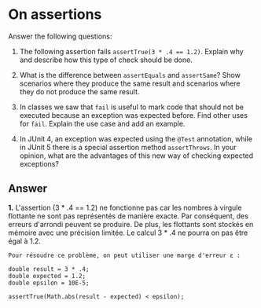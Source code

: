 # On assertions

Answer the following questions:

1. The following assertion fails `assertTrue(3 * .4 == 1.2)`. Explain why and describe how this type of check should be done.

2. What is the difference between `assertEquals` and `assertSame`? Show scenarios where they produce the same result and scenarios where they do not produce the same result.

3. In classes we saw that `fail` is useful to mark code that should not be executed because an exception was expected before. Find other uses for `fail`. Explain the use case and add an example.

4. In JUnit 4, an exception was expected using the `@Test` annotation, while in JUnit 5 there is a special assertion method `assertThrows`. In your opinion, what are the advantages of this new way of checking expected exceptions?

## Answer
 **1.** L'assertion (3 * .4 == 1.2) ne fonctionne pas car les nombres à virgule flottante ne sont pas représentés de manière exacte. Par conséquent, des erreurs d'arrondi peuvent se produire. De plus, les flottants sont stockés en mémoire avec une précision limitée. Le calcul 3 * .4 ne pourra on pas être égal à 1.2.
 
    Pour résoudre ce problème, on peut utiliser une marge d'erreur ε :
    
    double result = 3 * .4;
    double expected = 1.2;
    double epsilon = 10E-5;
    
    assertTrue(Math.abs(result - expected) < epsilon);
    
